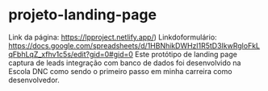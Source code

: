 # projeto-landing-page
Link da página: https://lpproject.netlify.app/)
Linkdoformulário: https://docs.google.com/spreadsheets/d/1HBNhikDWHzl1R5tD3IkwRgloFkLqFbhLqZ_xfhv1c5s/edit?gid=0#gid=0
Este protótipo de landing page captura de leads integração com banco de dados foi desenvolvido na Escola DNC como sendo o primeiro passo em minha carreira como desenvolvedor.

